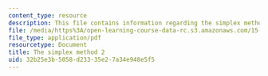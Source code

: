 ```yaml
---
content_type: resource
description: This file contains information regarding the simplex method 2.
file: /media/https%3A/open-learning-course-data-rc.s3.amazonaws.com/15-053-optimization-methods-in-management-science-spring-2013/32b25e3b5058d23335e27a34e948e5f5_MIT15_053S13_lec5.pdf
file_type: application/pdf
resourcetype: Document
title: The simplex method 2
uid: 32b25e3b-5058-d233-35e2-7a34e948e5f5
---
```

